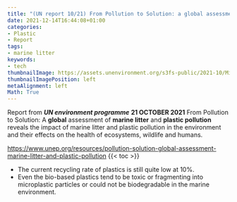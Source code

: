 ```yaml
---
title: "(UN report 10/21) From Pollution to Solution: a global assessment of marine litter and plastic pollution"
date: 2021-12-14T16:44:08+01:00
categories:
- Plastic
- Report
tags:
- marine litter
keywords:
- tech
thumbnailImage: https://assets.unenvironment.org/s3fs-public/2021-10/MicrosoftTeams-image%20%285%29.png
thumbnailImagePosition: left
metaAlignment: left
Math: True
---
```

Report from ***UN environment programme***
**21 OCTOBER 2021**
From Pollution to Solution: A **global** assessment of **marine litter** and **plastic pollution** reveals the impact of marine litter and plastic pollution in the environment and their effects on the health of ecosystems, wildlife and humans.

<!--more-->
https://www.unep.org/resources/pollution-solution-global-assessment-marine-litter-and-plastic-pollution
{{< toc >}}

* The current recycling rate of plastics is still quite low at 10%.
* Even the bio-based plastics tend to be toxic or fragmenting into microplastic particles or could not be biodegradable in the marine environment.
